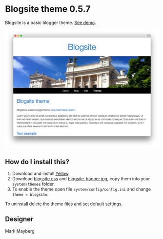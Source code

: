 Blogsite theme 0.5.7
====================
Blogsite is a basic blogger theme. [See demo](http://demo.datenstrom.se/themes/blogsite-theme).

[![Screenshot](blogsite-theme.jpg?raw=true)](http://demo.datenstrom.se/themes/blogsite-theme)

How do I install this?
----------------------
1. Download and install [Yellow](https://github.com/datenstrom/yellow/).  
2. Download [blogsite.css](blogsite.css?raw=true) and [blogsite-banner.jpg](blogsite-banner.jpg?raw=true), copy them into your `system/themes` folder.  
3. To enable the theme open file `system/config/config.ini` and change `theme = blogsite`.  

To uninstall delete the theme files and set default settings.

Designer
--------
Mark Mayberg